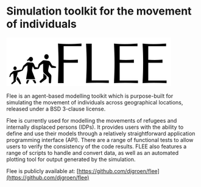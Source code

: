 
# **Simulation toolkit for the movement of individuals**

![image](images/flee.png)

Flee is an agent-based modelling toolkit which is purpose-built for simulating the movement of individuals across geographical locations, released under a BSD 3-clause license.

Flee is currently used for modelling the movements of refugees and internally displaced persons (IDPs). It provides users with the ability to define and use their models through a relatively straightforward application programming interface (API). There are a range of functional tests to allow users to verify the consistency of the code results. FLEE also features a range of scripts to handle and convert data, as well as an automated plotting tool for output generated by the simulation.

Flee is publicly available at: [https://github.com/djgroen/flee](https://github.com/djgroen/flee)  


